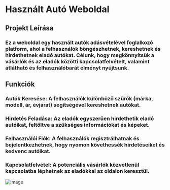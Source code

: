 # Használt Autó Weboldal 
## Projekt Leírása
### Ez a weboldal egy használt autók adásvételével foglalkozó platform, ahol a felhasználók böngészhetnek, kereshetnek és hirdethetnek eladó autókat. Célunk, hogy megkönnyítsük a vásárlók és az eladók közötti kapcsolatfelvételt, valamint átlátható és felhasználóbarát élményt nyújtsunk.

## Funkciók
<h3> Autók Keresése: A felhasználók különböző szűrők (márka, modell, ár, évjárat) segítségével kereshetnek autókat.</h3>
<h3> Hirdetés Feladása: Az eladók egyszerűen hirdethetik eladó autóikat, feltöltve a szükséges információkat és képeket.</h3>
<h3> Felhasználói Fiók: A felhasználók regisztrálhatnak és bejelentkezhetnek, hogy nyomon követhessék hirdetéseiket és kedvenc autóikat.</h3>
<h3> Kapcsolatfelvétel: A potenciális vásárlók közvetlenül kapcsolatba léphetnek az eladókkal az oldalon keresztül.</h3>





![image](https://github.com/user-attachments/assets/32f5b570-d37a-462a-bf97-6e6199583450)




